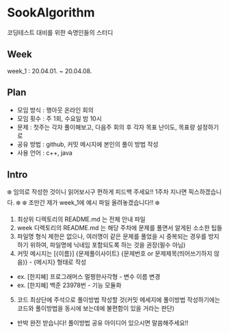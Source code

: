 # SookAlgorithm
코딩테스트 대비를 위한 숙명인들의 스터디

## Week
week_1 : 20.04.01. ~ 20.04.08.

## Plan
- 모임 방식 : 행아웃 온라인 회의
- 모임 횟수 : 주 1회, 수요일 밤 10시
- 문제 : 첫주는 각자 풀이해보고, 다음주 회의 후 각자 목표 난이도, 목표량 설정하기로
- 공유 방법 : github, 커밋 메시지에 본인의 풀이 방법 작성
- 사용 언어 : c++, java

## Intro 
❄️ 임의로 작성한 것이니 읽어보시구 편하게 피드백 주세요!! 1주차 지나면 픽스하겠습니다. ❄️
❄️ 조만간 제가 week_1에 예시 파일 올려놓겠습니다!! ❄️
1. 최상위 디렉토리의 README.md 는 전체 안내 파일
2. week 디렉토리의 README.md 는 해당 주차에 문제를 풀면서 알게된 소소한 팁들
3. 파일명 형식 제한은 없으나, 여러명이 같은 문제를 풀었을 시 중복되는 경우를 방지하기 위하여, 파일명에 닉네임 포함되도록 하는 것을 권장(필수 아님)
4. 커밋 메시지는 [{이름}] {문제풀이사이트} {문제번호 or 문제제목(띄어쓰기하지 않음)} - {메시지} 형태로 작성 
- ex. [한지혜] 프로그래머스 멀쩡한사각형 - 변수 이름 변경
- ex. [한지혜] 백준 23978번 - 기능 모듈화
5. 코드 최상단에 주석으로 풀이방법 작성할 것(커밋 메세지에 풀이방법 작성하기에는 코드와 풀이방법을 동시에 보는데에 불편함이 있을 거라는 판단)
- 반박 완전 받습니다! 풀이방법 공유 아이디어 있으시면 말씀해주세요!!
